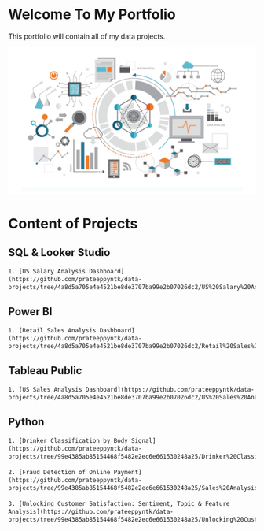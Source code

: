 # Welcome To My Portfolio
This portfolio will contain all of my data projects.

![alt text](image.png)

# Content of Projects

## SQL & Looker Studio
    1. [US Salary Analysis Dashboard](https://github.com/prateeppyntk/data-projects/tree/4a8d5a705e4e4521be8de3707ba99e2b07026dc2/US%20Salary%20Analysis%20Dashboard)

## Power BI 
    1. [Retail Sales Analysis Dashboard](https://github.com/prateeppyntk/data-projects/tree/4a8d5a705e4e4521be8de3707ba99e2b07026dc2/Retail%20Sales%20Analysis%20Dashboard)

## Tableau Public 
    1. [US Sales Analysis Dashboard](https://github.com/prateeppyntk/data-projects/tree/4a8d5a705e4e4521be8de3707ba99e2b07026dc2/US%20Sales%20Analysis%20Dashboard)
  
## Python 
    1. [Drinker Classification by Body Signal](https://github.com/prateeppyntk/data-projects/tree/99e4385ab85154468f5482e2ec6e661530248a25/Drinker%20Classification%20By%20Body%20Signal)
  
    2. [Fraud Detection of Online Payment](https://github.com/prateeppyntk/data-projects/tree/99e4385ab85154468f5482e2ec6e661530248a25/Sales%20Analysis%20Dashboard%20(Using%20The%20Retail%20Sales%20Dataset))
  
    3. [Unlocking Customer Satisfaction: Sentiment, Topic & Feature Analysis](https://github.com/prateeppyntk/data-projects/tree/99e4385ab85154468f5482e2ec6e661530248a25/Unlocking%20Customer%20Satisfaction%3A%20Sentiment%2C%20Topic%20%26%20Feature%20Analysis)
